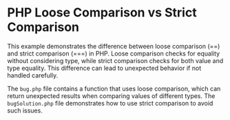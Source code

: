 # PHP Loose Comparison vs Strict Comparison

This example demonstrates the difference between loose comparison (==) and strict comparison (===) in PHP. Loose comparison checks for equality without considering type, while strict comparison checks for both value and type equality. This difference can lead to unexpected behavior if not handled carefully.

The `bug.php` file contains a function that uses loose comparison, which can return unexpected results when comparing values of different types.  The `bugSolution.php` file demonstrates how to use strict comparison to avoid such issues.